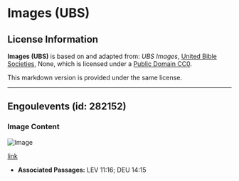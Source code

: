 # Images (UBS)

## License Information

**Images (UBS)** is based on and adapted from: _UBS Images_, [United Bible Societies](https://unitedbiblesocieties.org/), None, which is licensed under a [Public Domain CC0](https://creativecommons.org/public-domain/cc0/).

This markdown version is provided under the same license.



--------------------------------

## Engoulevents (id: 282152)

### Image Content

![Image](https://cdn.aquifer.bible/aquifer-content/resources/Media/WEB-0679_nightjars.jpg)

[link](https://cdn.aquifer.bible/aquifer-content/resources/Media/WEB-0679_nightjars.jpg)

* **Associated Passages:** LEV 11:16; DEU 14:15

